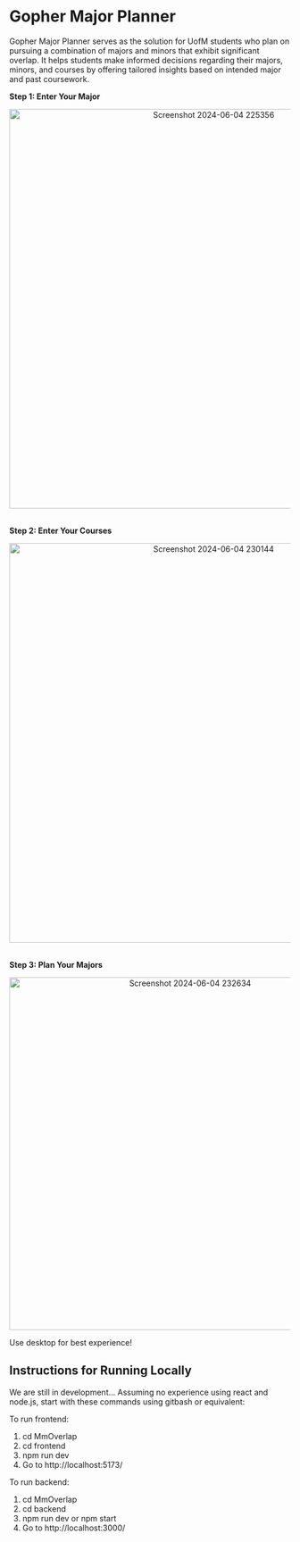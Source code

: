 # Gopher Major Planner
Gopher Major Planner serves as the solution for UofM students who plan on pursuing a combination of majors and minors that exhibit significant overlap. It helps students make informed decisions regarding their majors, minors, and courses by offering tailored insights based on intended major and past coursework.

 
<strong>Step 1: Enter Your Major</strong>
<p align="center">
<img align="center" width="716" alt="Screenshot 2024-06-04 225356" src="https://github.com/stevennTam/MmOverlap/assets/60487779/e5a82b3c-0c67-427e-918c-612dd1317a80"><br /><br />
</p>



<strong>Step 2: Enter Your Courses</strong>
<p align="center">
<img width="716" alt="Screenshot 2024-06-04 230144" src="https://github.com/stevennTam/MmOverlap/assets/60487779/08b1b3a9-6489-4d3f-b232-aca4633ba380"><br /><br />
</p>
<strong>Step 3: Plan Your Majors</strong>
<p align="center">
<img width="632" alt="Screenshot 2024-06-04 232634" src="https://github.com/stevennTam/MmOverlap/assets/60487779/ce2245ca-5409-4354-9a96-816cff87ea4c"><br />
</p>

Use desktop for best experience!
## Instructions for Running Locally
We are still in development...
Assuming no experience using react and node.js, start with these commands 
using gitbash or equivalent:

To run frontend:
1. cd MmOverlap
2. cd frontend
3. npm run dev
4. Go to http://localhost:5173/

To run backend:
1. cd MmOverlap
2. cd backend
3. npm run dev
or npm start
4. Go to http://localhost:3000/
